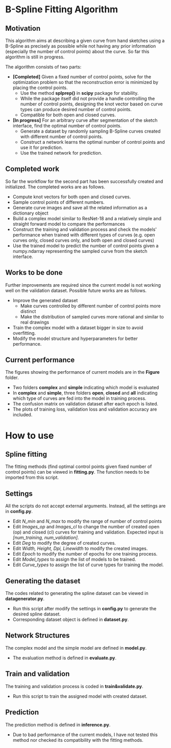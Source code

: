 # B-Spline Fitting Algorithm

## Motivation

This algorithm aims at describing a given curve from hand sketches using a B-Spline as precisely as possible while not having any prior information (especially the number of control points) about the curve. So far this algorithm is still in progress.

The algorithm consists of two parts:

- **\[Completed\]** Given a fixed number of control points, solve for the optimization problem so that the reconstruction error is minimized by placing the control points.
    - Use the method **splprep()** in **scipy** package for stability.
    - While the package itself did not provide a handle controlling the number of control points, designing the knot vector based on curve types can produce desired number of control points.
    - Compatible for both open and closed curves.
- **\[In progress\]** For an arbitrary curve after segmentation of the sketch interface, find the optimal number of control points.
    - Generate a dataset by randomly sampling B-Spline curves created with different number of  control points. 
    - Construct a network learns the optimal number of control points and use it for prediction.
    - Use the trained network for prediction.

## Completed work

So far the workflow for the second part has been successfully created and initialized. The completed works are as follows.

- Compute knot vectors for both open and closed curves.
- Sample control points of different numbers.
- Generate curve images and save all the related information as a dictionary object
- Build a complex model similar to ResNet-18 and a relatively simple  and straight forward model to compare the performances
- Construct the training and validation process and check the models' performance when trained with different types of curves (e.g. open curves only, closed curves only, and both open and closed curves)
- Use the trained model to predict the number of control points given a numpy.ndarray representing the sampled curve from the sketch interface.

## Works to be done

Further improvements are required since the current model is not working well on the validation dataset. Possible future works are as follows.

  - Improve the generated dataset
      - Make curves controlled by different number of control points more distinct
      - Make the distribution of sampled curves more rational and similar to real drawings
  - Train the complex model with a dataset bigger in size to avoid overfitting.
  - Modify the model structure and hyperparameters for better performance.

## Current performance

The figures showing the performance of current models are in the **Figure** folder.

- Two folders **complex** and **simple** indicating which model is evaluated
- In **complex** and **simple**, three folders **open**, **closed** and **all** indicating which type of curves are fed into the model in training process.
- The confusion matrix on validation dataset  after each epoch is listed.
- The plots of training loss, validation loss and validation accuracy are included.

# How to use

## Spline fitting

The fitting methods (find optimal control points given fixed number of control points) can be viewed in **fitting.py**. The function needs to be imported from this script.

## Settings

All the scripts do not accept external arguments. Instead, all the settings are in **config.py**. 

- Edit *N_min* and *N_max* to modify the range of number of control points
- Edit *Images_op* and *Images_cl* to change the number of created open (op) and closed (cl) curves for training and validation. Expected input is *[num_training, num_validation]*.
- Edit *Deg* to modify the degree of created curves.
- Edit *Width, Height, Dpi, Linewidth* to modify the created images.
- Edit *Epoch* to modify the number of epochs for one training process.
- Edit *Model_types* to assign the list of models to be trained.
- Edit *Curve_types* to assign the list of curve types for training the  model.

## Generating the dataset

The codes related to generating the spline dataset can be viewed in **datagenerator.py**. 

- Run this script after modify the settings in **config.py** to generate the desired spline dataset.
- Corresponding dataset object is defined in **dataset.py**.

## Network Structures

The complex model and the simple model are defined in **model.py**.

- The evaluation method is defined in **evaluate.py**.

## Train and validation

The training and validation process is coded in **train&validate.py**.

- Run this script to train the assigned model with created dataset.

## Prediction

The prediction method is defined in **inference.py**.

- Due to bad performance of the current models, I have not tested this method nor checked its compatibility with the fitting methods.